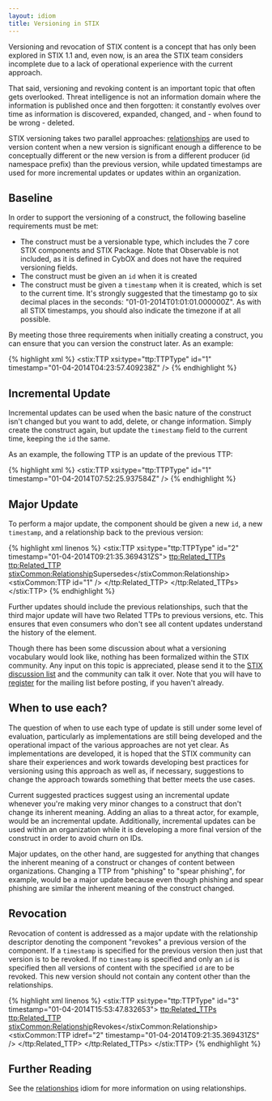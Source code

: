 ```yaml
---
layout: idiom
title: Versioning in STIX
---
```


Versioning and revocation of STIX content is a concept that has only been explored in STIX 1.1 and, even now, is an area the STIX team considers incomplete due to a lack of operational experience with the current approach.

That said, versioning and revoking content is an important topic that often gets overlooked. Threat intelligence is not an information domain where the information is published once and then forgotten: it constantly evolves over time as information is discovered, expanded, changed, and - when found to be wrong - deleted.

STIX versioning takes two parallel approaches: [relationships](../relationships) are used to version content when a new version is significant enough a difference to be conceptually different or the new version is from a different producer (id namespace prefix) than the previous version, while updated timestamps are used for more incremental updates or updates within an organization.

## Baseline

In order to support the versioning of a construct, the following baseline requirements must be met:

* The construct must be a versionable type, which includes the 7 core STIX components and STIX Package. Note that Observable is not included, as it is defined in CybOX and does not have the required versioning fields.
* The construct must be given an `id` when it is created
* The construct must be given a `timestamp` when it is created, which is set to the current time. It's strongly suggested that the timestamp go to six decimal places in the seconds: "01-01-2014T01:01:01.000000Z". As with all STIX timestamps, you should also indicate the timezone if at all possible.

By meeting those three requirements when initially creating a construct, you can ensure that you can version the construct later. As an example:

{% highlight xml %}
<stix:TTP xsi:type="ttp:TTPType" id="1" timestamp="01-04-2014T04:23:57.409238Z" />
{% endhighlight %}

## Incremental Update

Incremental updates can be used when the basic nature of the construct isn't changed but you want to add, delete, or change information. Simply create the construct again, but update the `timestamp` field to the current time, keeping the `id` the same.

As an example, the following TTP is an update of the previous TTP:

{% highlight xml %}
<stix:TTP xsi:type="ttp:TTPType" id="1" timestamp="01-04-2014T07:52:25.937584Z" />
{% endhighlight %}

## Major Update

To perform a major update, the component should be given a new `id`, a new `timestamp`, and a relationship back to the previous version:

{% highlight xml linenos %}
<stix:TTP xsi:type="ttp:TTPType" id="2" timestamp="01-04-2014T09:21:35.369431ZS">
  <ttp:Related_TTPs>
    <ttp:Related_TTP>
      <stixCommon:Relationship>Supersedes</stixCommon:Relationship>
      <stixCommon:TTP id="1" />
    </ttp:Related_TTP>
  </ttp:Related_TTPs>
</stix:TTP>
{% endhighlight %}

Further updates should include the previous relationships, such that the third major update will have two Related TTPs to previous versions, etc. This ensures that even consumers who don't see all content updates understand the history of the element.

Though there has been some discussion about what a versioning vocabulary would look like, nothing has been formalized within the STIX community. Any input on this topic is appreciated, please send it to the <a href="mailto:stix-discussion-list@lists.mitre.org">STIX discussion list</a> and the community can talk it over. Note that you will have to [register](http://stix.mitre.org/community/registration.html) for the mailing list before posting, if you haven't already.

## When to use each?

The question of when to use each type of update is still under some level of evaluation, particularly as implementations are still being developed and the operational impact of the various approaches are not yet clear. As implementations are developed, it is hoped that the STIX community can share their experiences and work towards developing best practices for versioning using this approach as well as, if necessary, suggestions to change the approach towards something that better meets the use cases.

Current suggested practices suggest using an incremental update whenever you're making very minor changes to a construct that don't change its inherent meaning. Adding an alias to a threat actor, for example, would be an incremental update. Additionally, incremental updates can be used within an organization while it is developing a more final version of the construct in order to avoid churn on IDs.

Major updates, on the other hand, are suggested for anything that changes the inherent meaning of a construct or changes of content between organizations. Changing a TTP from "phishing" to "spear phishing", for example, would be a major update because even though phishing and spear phishing are similar the inherent meaning of the construct changed.

## Revocation

Revocation of content is addressed as a major update with the relationship descriptor denoting the component "revokes" a previous version of the component. If a `timestamp` is specified for the previous version then just that version is to be revoked. If no `timestamp` is specified and only an `id` is specified then all versions of content with the specified `id` are to be revoked. This new version should not contain any content other than the relationships.

{% highlight xml linenos %}
<stix:TTP xsi:type="ttp:TTPType" id="3" timestamp="01-04-2014T15:53:47.832653">
  <ttp:Related_TTPs>
    <ttp:Related_TTP>
      <stixCommon:Relationship>Revokes</stixCommon:Relationship>
      <stixCommon:TTP idref="2" timestamp="01-04-2014T09:21:35.369431ZS" />
    </ttp:Related_TTP>
  </ttp:Related_TTPs>
</stix:TTP>
{% endhighlight %}

## Further Reading

See the [relationships](../relationships) idiom for more information on using relationships.
